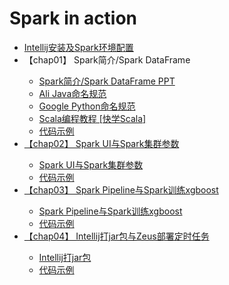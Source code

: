 # Spark in action
<ul>
<li><a href="http://git.dev.sh.ctripcorp.com/best_htlRanking/spark-intro/blob/master/SparkInstall.md">Intellij安装及Spark环境配置</a></li>
<!--<li><a href="http://git.dev.sh.ctripcorp.com/best_htlRanking/spark-intro/blob/master/chap02.md">chap02 Intellij操作Gitlab</a></li>-->
<li>【chap01】 Spark简介/Spark DataFrame</li>
<ul>
<li><a href="http://git.dev.sh.ctripcorp.com/best_htlRanking/spark-intro/blob/master/chap01/01%20Spark%20DataFrame.pptx">Spark简介/Spark DataFrame PPT</li>
<li><a href="http://git.dev.sh.ctripcorp.com/best_htlRanking/spark-intro/blob/master/chap01/Java_manual.pdf">Ali Java命名规范</li>
<li><a href="http://git.dev.sh.ctripcorp.com/best_htlRanking/spark-intro/blob/master/chap01/Googlg%20Python%E5%91%BD%E5%90%8D%E8%A7%84%E8%8C%83.pdf">Google Python命名规范</li>
<li><a href="https://cdrive.cloud.ctripcorp.com/apps/files/?dir=%2Fspark#pdfviewer">Scala编程教程 [快学Scala]</li>
<li><a href="http://git.dev.sh.ctripcorp.com/best_htlRanking/spark-intro/blob/master/src/main/scala/example/Chap01.scala">代码示例</li>
</ul>
<li>【chap02】 Spark UI与Spark集群参数</li>
<ul>
<li><a href="http://git.dev.sh.ctripcorp.com/best_htlRanking/spark-intro/blob/master/chap02/spark-submit.md">Spark UI与Spark集群参数</li>
<li><a href="http://git.dev.sh.ctripcorp.com/best_htlRanking/spark-intro/blob/master/src/main/scala/example/Chap02.scala">代码示例</li>
</ul>
<li>【chap03】 Spark Pipeline与Spark训练xgboost</li>
<ul>
<li><a href="http://git.dev.sh.ctripcorp.com/best_htlRanking/spark-intro/blob/master/chap03/spark-xgboost.md">Spark Pipeline与Spark训练xgboost</li>
<li><a href="http://git.dev.sh.ctripcorp.com/best_htlRanking/spark-intro/blob/master/src/main/scala/example/Chap03.scala">代码示例</li>
</ul>
<li>【chap04】 Intellij打jar包与Zeus部署定时任务</li>
<ul>
<li><a href="http://git.dev.sh.ctripcorp.com/best_htlRanking/spark-intro/blob/master/intellij-make-jar.md">Intellij打jar包</li>
<li><a href="http://git.dev.sh.ctripcorp.com/best_htlRanking/spark-intro/blob/master/src/main/scala/example/Chap04.scala">代码示例</li>
</ul>
</ul>
